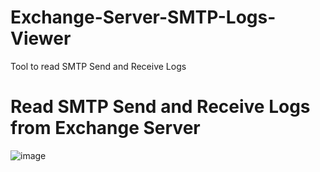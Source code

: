 # Exchange-Server-SMTP-Logs-Viewer
Tool to read SMTP Send and Receive Logs
# Read SMTP Send and Receive Logs from Exchange Server
![image](https://github.com/mfaisal0678/Exchange-Server-SMTP-Logs-Viewer/assets/91064560/0b8155f6-236a-4aa9-aea0-43e4ac585a03)
